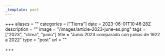 ```yaml
---
_template: post
---
```





+++
aliases = ""
categories = ["Tierra"]
date = 2023-06-01T10:46:28Z
description = ""
image = "/images/article-2023-june-es.png"
tags = ["2023", "clima", "junio"]
title = "Junio ​​2023 comparado con junios de 1922 a 2022"
type = "post"
url = ""

+++
